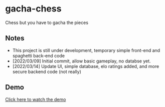 # gacha-chess
Chess but you have to gacha the pieces

## Notes
- This project is still under development, temporary simple front-end and spaghetti back-end code
- \[2022/03/09\] Initial commit, allow basic gameplay, no databse yet.
- \[2022/03/14\] Update UI, simple database, elo ratings added, and more secure backend code (not really)

## Demo
[Click here to watch the demo](https://youtu.be/kx8wtcYYbLs)
